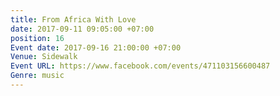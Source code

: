 ```yaml
---
title: From Africa With Love
date: 2017-09-11 09:05:00 +07:00
position: 16
Event date: 2017-09-16 21:00:00 +07:00
Venue: Sidewalk
Event URL: https://www.facebook.com/events/471103156600487
Genre: music
---
```


